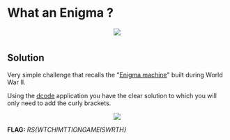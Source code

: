 # What an Enigma ?
<p align="center">
  <img src=https://i.postimg.cc/Wz8GD3Lf/Enigma.jpg" />
</p>

#
## Solution
Very simple challenge that recalls the "[Enigma machine](https://en.wikipedia.org/wiki/Enigma_machine)" built during World War II.

Using the [dcode](https://www.dcode.fr/enigma-machine-cipher) application you have the clear solution to which you will only need to add the curly brackets.
<p align="center">
  <img src=https://i.postimg.cc/4xLttdLr/Immagine.jpg" />
</p>

**FLAG:** *RS{WTCHIMTTIONGAMEISWRTH}*
